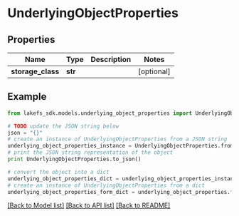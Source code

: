 # UnderlyingObjectProperties


## Properties
Name | Type | Description | Notes
------------ | ------------- | ------------- | -------------
**storage_class** | **str** |  | [optional] 

## Example

```python
from lakefs_sdk.models.underlying_object_properties import UnderlyingObjectProperties

# TODO update the JSON string below
json = "{}"
# create an instance of UnderlyingObjectProperties from a JSON string
underlying_object_properties_instance = UnderlyingObjectProperties.from_json(json)
# print the JSON string representation of the object
print UnderlyingObjectProperties.to_json()

# convert the object into a dict
underlying_object_properties_dict = underlying_object_properties_instance.to_dict()
# create an instance of UnderlyingObjectProperties from a dict
underlying_object_properties_form_dict = underlying_object_properties.from_dict(underlying_object_properties_dict)
```
[[Back to Model list]](../README.md#documentation-for-models) [[Back to API list]](../README.md#documentation-for-api-endpoints) [[Back to README]](../README.md)


